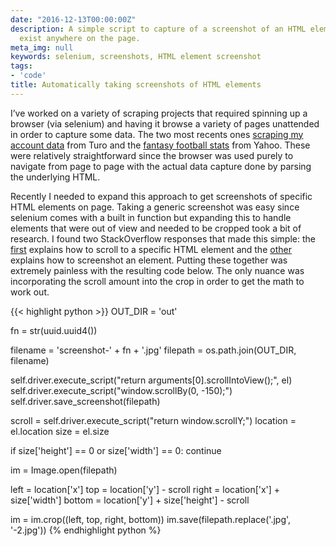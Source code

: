 ```yaml
---
date: "2016-12-13T00:00:00Z"
description: A simple script to capture of a screenshot of an HTML element that can
  exist anywhere on the page.
meta_img: null
keywords: selenium, screenshots, HTML element screenshot
tags:
- 'code'
title: Automatically taking screenshots of HTML elements
---
```


I’ve worked on a variety of scraping projects that required spinning up a browser (via selenium) and having it browse a variety of pages unattended in order to capture some data. The two most recents ones [scraping my account data](https://github.com/dangoldin/turo-automation) from Turo and the [fantasy football stats](https://github.com/dangoldin/yahoo-ffl) from Yahoo. These were relatively straightforward since the browser was used purely to navigate from page to page with the actual data capture done by parsing the underlying HTML.

Recently I needed to expand this approach to get screenshots of specific HTML elements on page. Taking a generic screenshot was easy since selenium comes with a built in function but expanding this to handle elements that were out of view and needed to be cropped took a bit of research. I found two StackOverflow responses that made this simple: the [first](http://stackoverflow.com/questions/37882208/get-element-location-relative-to-viewport-with-selenium-python) explains how to scroll to a specific HTML element and the [other](http://stackoverflow.com/questions/15018372/how-to-take-partial-screenshot-with-selenium-webdriver-in-python) explains how to screenshot an element. Putting these together was extremely painless with the resulting code below. The only nuance was incorporating the scroll amount into the crop in order to get the math to work out.

{{< highlight python >}}
OUT_DIR = 'out'

fn = str(uuid.uuid4())

filename = 'screenshot-' + fn + '.jpg'
filepath = os.path.join(OUT_DIR, filename)

self.driver.execute_script("return arguments[0].scrollIntoView();", el)
self.driver.execute_script("window.scrollBy(0, -150);")
self.driver.save_screenshot(filepath)

scroll = self.driver.execute_script("return window.scrollY;")
location = el.location
size = el.size

if size['height'] == 0 or size['width'] == 0:
    continue

im = Image.open(filepath)

left = location['x']
top = location['y'] - scroll
right = location['x'] + size['width']
bottom = location['y'] + size['height'] - scroll

im = im.crop((left, top, right, bottom))
im.save(filepath.replace('.jpg', '-2.jpg'))
{% endhighlight python %}

